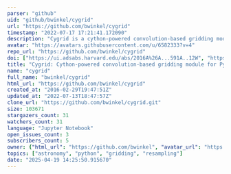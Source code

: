 ```yaml
---
parser: "github"
uid: "github/bwinkel/cygrid"
url: "https://github.com/bwinkel/cygrid"
timestamp: "2022-07-17 17:21:41.172090"
description: "Cygrid is a cython-powered convolution-based gridding module for astronomy"
avatar: "https://avatars.githubusercontent.com/u/6582333?v=4"
repo_url: "https://github.com/bwinkel/cygrid"
doi: ["https://ui.adsabs.harvard.edu/abs/2016A%26A...591A..12W", "https://ui.adsabs.harvard.edu/abs/2016ascl.soft06003W/abstract"]
title: "Cygrid: Cython-powered convolution-based gridding module for Python"
name: "cygrid"
full_name: "bwinkel/cygrid"
html_url: "https://github.com/bwinkel/cygrid"
created_at: "2016-02-29T19:47:51Z"
updated_at: "2022-07-13T18:47:57Z"
clone_url: "https://github.com/bwinkel/cygrid.git"
size: 103671
stargazers_count: 31
watchers_count: 31
language: "Jupyter Notebook"
open_issues_count: 3
subscribers_count: 5
owner: {"html_url": "https://github.com/bwinkel", "avatar_url": "https://avatars.githubusercontent.com/u/6582333?v=4", "login": "bwinkel", "type": "User"}
topics: ["astronomy", "python", "gridding", "resampling"]
date: "2025-04-19 14:25:50.915670"
---
```

